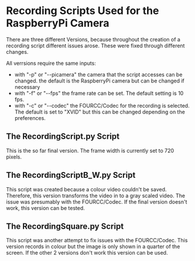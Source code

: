 # Recording Scripts Used for the RaspberryPi Camera

There are three different Versions, because throughout the creation of a recording script different issues arose. These 
were fixed through different changes.

All verrsions require the same inputs:
- with "-p" or "--picamera" the camera that the script accesses can be changed. the default is the RaspberryPi camera but
can be changed if necessary
- with "-f" or "--fps" the frame rate can be set. The default setting is 10 fps.
- with "-c" or "--codec" the FOURCC/Codec for the recording is selected. The default is set to "XVID" but this can be changed
depending on the preferences.

## The RecordingScript.py Script
This is the so far final version. The frame width is currently set to 720 pixels.

## The RecordingScriptB_W.py Script
This script was created because a colour video couldn't be saved. Therefore, this version transforms the video in to a gray
scaled video. The issue was presumably with the FOURCC/Codec. If the final version doesn't work, this version can be tested.

## The RecordingSquare.py Script
This script was another attempt to fix issues with the FOURCC/Codec. This version records in colour but the image is only
shown in a quarter of the screen. If the other 2 versions don't work this version can be used. 
